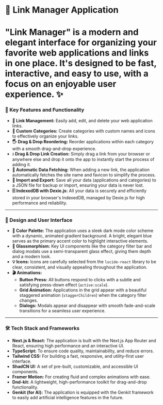 # 🔗 Link Manager Application


"Link Manager" is a modern and elegant interface for organizing your favorite web applications and links in one place. It's designed to be fast, interactive, and easy to use, with a focus on an enjoyable user experience. ✨ 
======= 

### 🚀 Key Features and Functionality

*   **🔗 Link Management:** Easily add, edit, and delete your web application links.
*   **📂 Custom Categories:** Create categories with custom names and icons to effectively organize your links.
*   **🖐️ Drag & Drop Reordering:** Reorder applications within each category with a smooth drag-and-drop experience.
*   **💧 Drag & Drop Link Creation:** Simply drag a link from your browser or anywhere else and drop it onto the app to instantly start the process of adding it.
*   **🤖 Automatic Data Fetching:** When adding a new link, the application automatically fetches the site name and favicon to simplify the process.
*   **🔄 Import and Export:** Save all your data (applications and categories) to a JSON file for backup or import, ensuring your data is never lost.
*   **🗄️ IndexedDB with Dexie.js:** All your data is securely and efficiently stored in your browser's IndexedDB, managed by Dexie.js for high performance and reliability.

---

### 🎨 Design and User Interface

*   **🎨 Color Palette:** The application uses a sleek dark mode color scheme with a dynamic, animated gradient background. A bright, elegant blue serves as the primary accent color to highlight interactive elements.
*   **💎 Glassmorphism:** Key UI components like the category filter bar and dialog modals use a semi-transparent glass effect, giving them depth and a modern look.
*   **💡 Icons:** Icons are carefully selected from the `lucide-react` library to be clear, consistent, and visually appealing throughout the application.
*   **🎬 Animations:**
    *   **Button Press:** All buttons respond to clicks with a subtle and satisfying press-down effect (`active:scale`).
    *   **Grid Animation:** Applications in the grid appear with a beautiful staggered animation (`staggerChildren`) when the category filter changes.
    *   **Dialogs:** Modals appear and disappear with smooth fade-and-scale transitions for a seamless user experience.

---

### 🛠️ Tech Stack and Frameworks

*   **Next.js & React:** The application is built with the Next.js App Router and React, ensuring high performance and an interactive UI.
*   **TypeScript:** To ensure code quality, maintainability, and reduce errors.
*   **Tailwind CSS:** For building a fast, responsive, and utility-first user interface.
*   **ShadCN UI:** A set of pre-built, customizable, and accessible UI components.
*   **Framer Motion:** For creating fluid and complex animations with ease.
*   **Dnd-kit:** A lightweight, high-performance toolkit for drag-and-drop functionality.
*   **Genkit (for AI):** The application is equipped with the Genkit framework to easily add artificial intelligence features in the future.